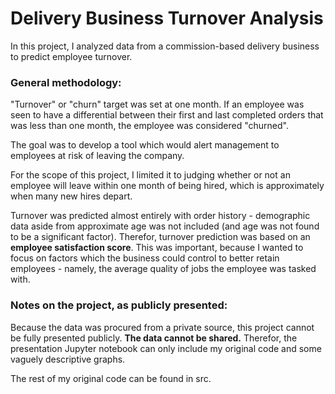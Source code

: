 # Delivery Business Turnover Analysis


In this project, I analyzed data from a commission-based delivery business to predict employee turnover.

### General methodology:


"Turnover" or "churn" target was set at one month. If an employee was seen to have a differential between their first and last completed orders that was less than one month, the employee was considered "churned".

The goal was to develop a tool which would alert management to employees at risk of leaving the company.

For the scope of this project, I limited it to judging whether or not an employee will leave within one month of being hired, which is approximately when many new hires depart.

Turnover was predicted almost entirely with order history - demographic data aside from approximate age was not included (and age was not found to be a significant factor).  Therefor, turnover prediction was based on an __employee satisfaction score__. This was important, because I wanted to focus on factors which the business could control to better retain employees - namely, the average quality of jobs the employee was tasked with. 



### Notes on the project, as publicly presented:

Because the data was procured from a private source, this project cannot be fully presented publicly. __The data cannot be shared.__ Therefor, the presentation Jupyter notebook can only include my original code and some vaguely descriptive graphs.

The rest of my original code can be found in src.
